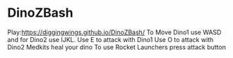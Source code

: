 # DinoZBash
Play:https://diggingwings.github.io/DinoZBash/
To Move Dino1 use WASD and for Dino2 use IJKL.
Use E to attack with Dino1
Use O to attack with Dino2
Medkits heal your dino
To use Rocket Launchers press attack button 

